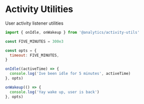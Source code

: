 <!--
title: User activity util
pageTitle: User activity listeners
description: Utility library for firing events on user idle & wakeup
-->

# Activity Utilities

User activity listener utilities

```js
import { onIdle, onWakeup } from '@analytics/activity-utils'

const FIVE_MINUTES = 300e3

const opts = {
  timeout: FIVE_MINUTES,
}

onIdle((activeTime) => {
  console.log('Ive been idle for 5 minutes', activeTime)
}, opts)

onWakeup(() => {
  console.log('Yay wake up, user is back')
}, opts)
```